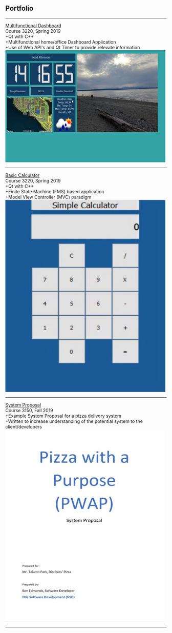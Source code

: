 ## Portfolio

---
[Multifunctional Dashboard](https://github.com/edmondsb/DesktopApplication)
<br>
Course 3220, Spring 2019
<br>
+Qt with C++
<br>
+Multifunctional home/office Dashboard Application
<br>
+Use of Web API's and Qt Timer to provide relevate information
<br>
<img src="images/DesktopApp.jpg?" width = "500" height = "350"/>

---
[Basic Calculator](https://github.com/edmondsb/BasicCalculator)
<br>
Course 3220, Spring 2019
<br>
+Qt with C++
<br>
+Finite State Machine (FMS) based application
<br>
+Model View Controller (MVC) paradigm
<br>
<img src="images/Calculator.jpg?" width= "500" height = "600"/>

---
[System Proposal](https://github.com/edmondsb/System-Proposal)
<br>
Course 3150, Fall 2019
<br>
+Example System Proposal for a pizza delivery system
<br>
+Written to increase understanding of the potential system to the client/developers 
<br>
<img src="images/CoverPage.JPG?" width= "500" height = "600"/>








---
